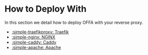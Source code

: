# How to Deploy With
In this section we detail how to deploy OFFA with your reverse proxy.

- [:simple-traefikproxy: Traefik](traefik.md)
- [:simple-nginx: NGINX](nginx.md)
- [:simple-caddy: Caddy](caddy.md)
- [:simple-apache: Apache](apache.md)


